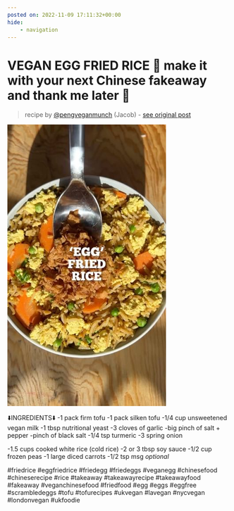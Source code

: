 ```yaml
---
posted on: 2022-11-09 17:11:32+00:00
hide:
    - navigation
---
```


# VEGAN EGG FRIED RICE 🥚 make it with your next Chinese fakeaway and thank me later 🤝  

> recipe by [@pengveganmunch](https://www.instagram.com/pengveganmunch/) 
(Jacob) - [see original post](https://instagram.com/p/Ckv3bRWK2xi)

![](../img/pengveganmunch_09-11-2022_1711.png)


⬇️INGREDIENTS⬇️
-1 pack firm tofu
-1 pack silken tofu
-1/4 cup unsweetened vegan milk 
-1 tbsp nutritional yeast
-3 cloves of garlic
-big pinch of salt + pepper
-pinch of black salt 
-1/4 tsp turmeric
-3 spring onion 

-1.5 cups cooked white rice (cold rice)
-2 or 3 tbsp soy sauce 
-1/2 cup frozen peas
-1 large diced carrots
-1/2 tsp msg *optional*

\#friedrice \#eggfriedrice \#friedegg \#friedeggs \#veganegg \#chinesefood \#chineserecipe \#rice \#takeaway \#takeawayrecipe \#takeawayfood \#fakeaway \#veganchinesefood \#friedfood \#egg \#eggs \#eggfree \#scrambledeggs \#tofu \#tofurecipes \#ukvegan \#lavegan \#nycvegan \#londonvegan \#ukfoodie 